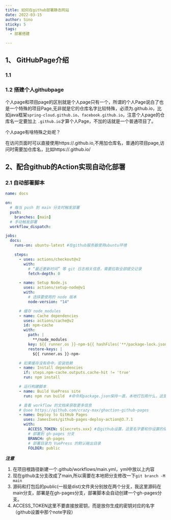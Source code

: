 ```yaml
---
title: 如何在github部署静态网站
date: 2022-03-15
author: Sino
sticky: 5
tags:
  - 部署搭建

---
```


## 1、 GitHubPage介绍

### 1.1 

### 1.2 搭建个人githubpage

个人page和项目page的区别就是个人page只有一个，所谓的个人Page说白了也是一个特殊的项目Page,无非就是它的仓库名字比较特殊，必须为<username>.github.io，比如java框架`spring-cloud.github.io`、`facebook.github.io`，注意个人page的仓库名一定要加上 `.github.io`才算个人Page，不加的话就是一个普通项目了。

个人page有啥特殊之处呢？

在访问页面时可以直接使用https://<username>.github.io,不用加仓库名，普通的项目page,访问时需要加仓库名，比如https://<username>.github.io/<reponame>

## 2、配合github的Action实现自动化部署

### 2.1 自动部署脚本



```yml
name: docs

on:
  # 每当 push 到 main 分支时触发部署
  push:
    branches: [main]
  # 手动触发部署
  workflow_dispatch:

jobs:
  docs:
    runs-on: ubuntu-latest #在github服务器使用ubuntu环境

    steps:
      - uses: actions/checkout@v2
        with:
          # “最近更新时间” 等 git 日志相关信息，需要拉取全部提交记录
          fetch-depth: 0

      - name: Setup Node.js
        uses: actions/setup-node@v1
        with:
          # 选择要使用的 node 版本
          node-version: "14"

      # 缓存 node_modules
      - name: Cache dependencies
        uses: actions/cache@v2
        id: npm-cache
        with:
          path: |
            **/node_modules
          key: ${{ runner.os }}-npm-${{ hashFiles('**/package-lock.json') }}
          restore-keys: |
            ${{ runner.os }}-npm-

      # 如果缓存没有命中，安装依赖
      - name: Install dependencies
        if: steps.npm-cache.outputs.cache-hit != 'true'
        run: npm install

      # 运行构建脚本
      - name: Build VuePress site
        run: npm run build  #命令和package.json保持一直，本地打包用什么，这里写什么

      # 查看 workflow 的文档来获取更多信息
      # @see https://github.com/crazy-max/ghaction-github-pages
      - name: Deploy to GitHub Pages
        uses: JamesIves/github-pages-deploy-action@3.7.1
        with:
          ACCESS_TOKEN: ${secrets.xxx} #在github设置，这里名字要和你设置的保持一致,注意这里不是要你直接写token,是把xxx改成你设置的那个名字就ok了
          # 部署到 gh-pages 分支
          BRANCH: gh-pages
          # 部署目录为 VuePress 的默认输出目录
          FOLDER: public

```

***注意***

1. 在项目根路径新建一个.github/workflows/main.yml，yml中放以上内容
2. 现在github主分支改成了main,所以需要在本地把分支修改一下`git branch -M main`
3. 源码和打包后的public(一般是dist)文件夹分别放在两个分支，我这里源码在main分支，部署是在gh-pages分支，部署脚本会自动创建一个gh-pages分支。
4. ACCESS_TOKEN这里不要直接放密钥，而是放你生成的密钥对应的名字（github设置中那个note字段）
